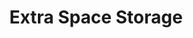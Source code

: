 ---
title: "Extra Space Storage"
url: /las-vegas/extra-space-storage-west-sahara-avenue/
shop: storage rental
---